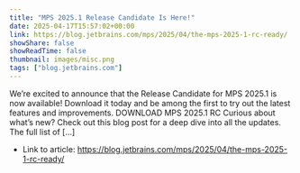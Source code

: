 ```yaml
---
title: "MPS 2025.1 Release Candidate Is Here!"
date: 2025-04-17T15:57:02+00:00
link: https://blog.jetbrains.com/mps/2025/04/the-mps-2025-1-rc-ready/
showShare: false
showReadTime: false
thumbnail: images/misc.png
tags: ["blog.jetbrains.com"]
---
```

We’re excited to announce that the Release Candidate for MPS 2025.1 is now available! Download it today and be among the first to try out the latest features and improvements. DOWNLOAD MPS 2025.1 RC Curious about what’s new? Check out this blog post for a deep dive into all the updates. The full list of […]

- Link to article: https://blog.jetbrains.com/mps/2025/04/the-mps-2025-1-rc-ready/